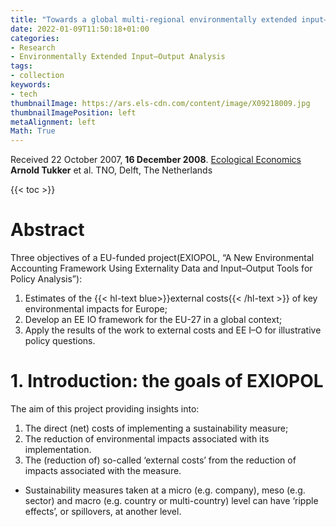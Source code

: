 ```yaml
---
title: "Towards a global multi-regional environmentally extended input–output database"
date: 2022-01-09T11:50:18+01:00
categories:
- Research
- Environmentally Extended Input–Output Analysis
tags:
- collection
keywords:
- tech
thumbnailImage: https://ars.els-cdn.com/content/image/X09218009.jpg
thumbnailImagePosition: left
metaAlignment: left
Math: True
---
```

Received 22 October 2007, **16 December 2008**.
[Ecological Economics](https://www.sciencedirect.com/science/article/pii/S0921800908004801)
**Arnold Tukker** et al. TNO, Delft, The Netherlands
<!--more-->
{{< toc >}}

# Abstract
Three objectives of a EU-funded project(EXIOPOL, “A New Environmental Accounting Framework Using Externality Data and Input–Output Tools for Policy Analysis”):
1. Estimates of the {{< hl-text blue>}}external costs{{< /hl-text >}} of key environmental impacts for Europe;
2. Develop an EE IO framework for the EU-27 in a global context;
3. Apply the results of the work to external costs and EE I–O for illustrative policy questions.

# 1. Introduction: the goals of EXIOPOL

The aim of this project providing insights into:
1. The direct (net) costs of implementing a sustainability measure;
2. The reduction of environmental impacts associated with its implementation.
3. The (reduction of) so-called ‘external costs’ from the reduction of impacts associated with the measure.

* Sustainability measures taken at a micro (e.g. company), meso (e.g. sector) and macro (e.g. country or multi-country) level can have ‘ripple effects’, or spillovers, at another level.
